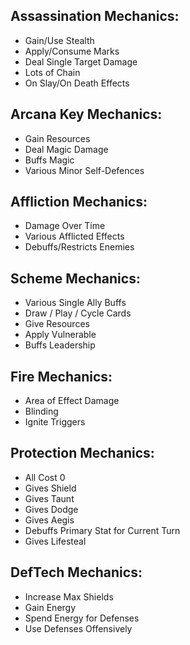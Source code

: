 ## Assassination Mechanics:
- Gain/Use Stealth
- Apply/Consume Marks
- Deal Single Target Damage
- Lots of Chain
- On Slay/On Death Effects

## Arcana Key Mechanics:
- Gain Resources
- Deal Magic Damage
- Buffs Magic
- Various Minor Self-Defences

## Affliction Mechanics:
- Damage Over Time
- Various Afflicted Effects
- Debuffs/Restricts Enemies

## Scheme Mechanics:
- Various Single Ally Buffs
- Draw / Play / Cycle Cards
- Give Resources
- Apply Vulnerable
- Buffs Leadership

## Fire Mechanics:
- Area of Effect Damage
- Blinding
- Ignite Triggers

## Protection Mechanics:
- All Cost 0
- Gives Shield
- Gives Taunt
- Gives Dodge
- Gives Aegis
- Debuffs Primary Stat for Current Turn
- Gives Lifesteal

## DefTech Mechanics:
- Increase Max Shields
- Gain Energy
- Spend Energy for Defenses
- Use Defenses Offensively

